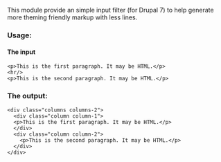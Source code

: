 This module provide an simple input filter (for Drupal 7) to help generate more theming friendly markup with less lines.

### Usage:

#### The input
```
<p>This is the first paragraph. It may be HTML.</p>
<hr/>
<p>This is the second paragraph. It may be HTML.</p>
```

### The output:
```
<div class="columns columns-2">
  <div class="column column-1">
  <p>This is the first paragraph. It may be HTML.</p>
  </div>
  <div class="column column-2">
    <p>This is the second paragraph. It may be HTML.</p>
  </div>
</div>
```
